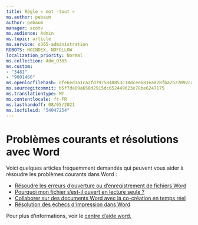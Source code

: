 ```yaml
---
title: Règle « mot -tout »
ms.author: pebaum
author: pebaum
manager: scotv
ms.audience: Admin
ms.topic: article
ms.service: o365-administration
ROBOTS: NOINDEX, NOFOLLOW
localization_priority: Normal
ms.collection: Adm_O365
ms.custom:
- "3481"
- "9001466"
ms.openlocfilehash: dfe6ed1a1ca2fd7975840853c18dcee681ead28fba2b22092ca7edee925c8a62
ms.sourcegitcommit: b5f7da89a650d2915dc652449623c78be6247175
ms.translationtype: MT
ms.contentlocale: fr-FR
ms.lasthandoff: 08/05/2021
ms.locfileid: "54047254"
---
```

# <a name="common-issues-and-resolutions-with-word"></a>Problèmes courants et résolutions avec Word

Voici quelques articles fréquemment demandés qui peuvent vous aider à résoudre les problèmes courants dans Word :

- [Résoudre les erreurs d’ouverture ou d’enregistrement de fichiers Word](https://docs.microsoft.com/alchemyinsights/errors-opening-or-saving-files)
- [Pourquoi mon fichier s’est-il ouvert en lecture seule ?](https://support.office.com/article/why-did-my-file-open-read-only-3ab4b792-da50-4b38-8628-14c64e1f1d15)
- [Collaborer sur des documents Word avec la co-création en temps réel](https://support.office.com/article/collaborate-on-word-documents-with-real-time-co-authoring-7dd3040c-3f30-4fdd-bab0-8586492a1f1d?wt.mc_id=fsn_word_share_and_coauthor)
- [Résolution des échecs d'impression dans Word](https://docs.microsoft.com/office/troubleshoot/word/print-failures-in-word)

Pour plus d’informations, voir le [centre d’aide word.](https://support.office.com/word)
